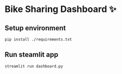 # Bike Sharing Dashboard ✨

## Setup environment

```
pip install ./requirements.txt
```

## Run steamlit app

```
streamlit run dashboard.py
```

